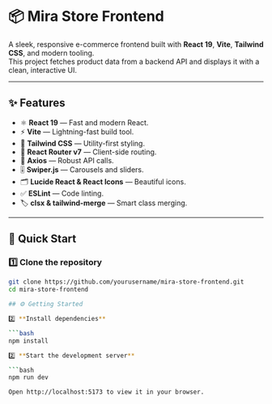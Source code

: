 # 📦 Mira Store Frontend

A sleek, responsive e-commerce frontend built with **React 19**, **Vite**, **Tailwind CSS**, and modern tooling.  
This project fetches product data from a backend API and displays it with a clean, interactive UI.

---

## ✨ Features

- ⚛️ **React 19** — Fast and modern React.
- ⚡ **Vite** — Lightning-fast build tool.
- 🎨 **Tailwind CSS** — Utility-first styling.
- 🔄 **React Router v7** — Client-side routing.
- 🔗 **Axios** — Robust API calls.
- 🎚️ **Swiper.js** — Carousels and sliders.
- 🗂️ **Lucide React & React Icons** — Beautiful icons.
- ✅ **ESLint** — Code linting.
- 🏷️ **clsx & tailwind-merge** — Smart class merging.

---

## 🚀 Quick Start

### 1️⃣ Clone the repository

```bash
git clone https://github.com/yourusername/mira-store-frontend.git
cd mira-store-frontend

## ⚙️ Getting Started

2️⃣ **Install dependencies**

```bash
npm install 

2️⃣ **Start the development server**

```bash
npm run dev

Open http://localhost:5173 to view it in your browser.

